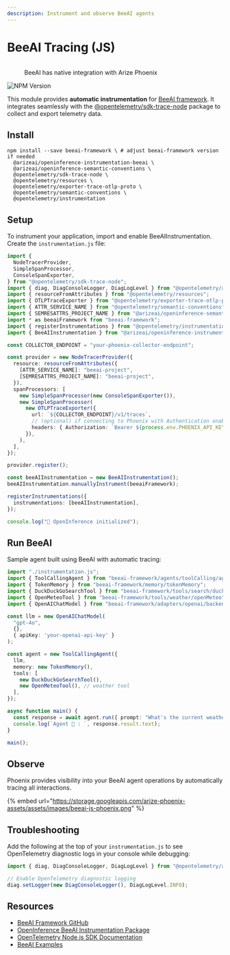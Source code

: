 ```yaml
---
description: Instrument and observe BeeAI agents
---
```


# BeeAI Tracing (JS)

<figure><img src="https://storage.googleapis.com/arize-phoenix-assets/assets/images/beeai_architecture.jpeg" alt=""><figcaption><p>BeeAI has native integration with Arize Phoenix</p></figcaption></figure>

<div align="left"><img src="https://img.shields.io/npm/v/%40arizeai%2Fopeninference-instrumentation-beeai" alt="NPM Version"></div>

This module provides **automatic instrumentation** for [BeeAI framework](https://github.com/i-am-bee/beeai-framework/tree/main). It integrates seamlessly with the [@opentelemetry/sdk-trace-node](https://github.com/open-telemetry/opentelemetry-js/tree/main/packages/opentelemetry-sdk-trace-node) package to collect and export telemetry data.

## Install

```shell
npm install --save beeai-framework \ # adjust beeai-framework version if needed
  @arizeai/openinference-instrumentation-beeai \
  @arizeai/openinference-semantic-conventions \
  @opentelemetry/sdk-trace-node \
  @opentelemetry/resources \
  @opentelemetry/exporter-trace-otlp-proto \
  @opentelemetry/semantic-conventions \
  @opentelemetry/instrumentation
```

## Setup

To instrument your application, import and enable BeeAIInstrumentation. Create the `instrumentation.js` file:

```typescript
import {
  NodeTracerProvider,
  SimpleSpanProcessor,
  ConsoleSpanExporter,
} from "@opentelemetry/sdk-trace-node";
import { diag, DiagConsoleLogger, DiagLogLevel } from "@opentelemetry/api";
import { resourceFromAttributes } from "@opentelemetry/resources";
import { OTLPTraceExporter } from "@opentelemetry/exporter-trace-otlp-proto";
import { ATTR_SERVICE_NAME } from "@opentelemetry/semantic-conventions";
import { SEMRESATTRS_PROJECT_NAME } from "@arizeai/openinference-semantic-conventions";
import * as beeaiFramework from "beeai-framework";
import { registerInstrumentations } from "@opentelemetry/instrumentation";
import { BeeAIInstrumentation } from "@arizeai/openinference-instrumentation-beeai";

const COLLECTOR_ENDPOINT = "your-phoenix-collector-endpoint";

const provider = new NodeTracerProvider({
  resource: resourceFromAttributes({
    [ATTR_SERVICE_NAME]: "beeai-project",
    [SEMRESATTRS_PROJECT_NAME]: "beeai-project",
  }),
  spanProcessors: [
    new SimpleSpanProcessor(new ConsoleSpanExporter()),
    new SimpleSpanProcessor(
      new OTLPTraceExporter({
        url: `${COLLECTOR_ENDPOINT}/v1/traces`,
        // (optional) if connecting to Phoenix with Authentication enabled
        headers: { Authorization: `Bearer ${process.env.PHOENIX_API_KEY}` },
      }),
    ),
  ],
});

provider.register();

const beeAIInstrumentation = new BeeAIInstrumentation();
beeAIInstrumentation.manuallyInstrument(beeaiFramework);

registerInstrumentations({
  instrumentations: [beeAIInstrumentation],
});

console.log("👀 OpenInference initialized");
```

## Run BeeAI

Sample agent built using BeeAI with automatic tracing:

```typescript
import "./instrumentation.js";
import { ToolCallingAgent } from "beeai-framework/agents/toolCalling/agent";
import { TokenMemory } from "beeai-framework/memory/tokenMemory";
import { DuckDuckGoSearchTool } from "beeai-framework/tools/search/duckDuckGoSearch";
import { OpenMeteoTool } from "beeai-framework/tools/weather/openMeteo";
import { OpenAIChatModel } from "beeai-framework/adapters/openai/backend/chat";

const llm = new OpenAIChatModel(
  "gpt-4o", 
  {},
  { apiKey: 'your-openai-api-key' }
);

const agent = new ToolCallingAgent({
  llm,
  memory: new TokenMemory(),
  tools: [
    new DuckDuckGoSearchTool(),
    new OpenMeteoTool(), // weather tool
  ],
});

async function main() {
  const response = await agent.run({ prompt: "What's the current weather in Berlin?" });
  console.log(`Agent 🤖 : `, response.result.text);
}

main();
```

## Observe

Phoenix provides visibility into your BeeAI agent operations by automatically tracing all interactions.

{% embed url="https://storage.googleapis.com/arize-phoenix-assets/assets/images/beeai-js-phoenix.png" %}

## Troubleshooting

Add the following at the top of your `instrumentation.js` to see OpenTelemetry diagnostic logs in your console while debugging:

```typescript
import { diag, DiagConsoleLogger, DiagLogLevel } from "@opentelemetry/api";

// Enable OpenTelemetry diagnostic logging
diag.setLogger(new DiagConsoleLogger(), DiagLogLevel.INFO);
```

## Resources

* [BeeAI Framework GitHub](https://github.com/i-am-bee/beeai-framework)
* [OpenInference BeeAI Instrumentation Package](https://www.npmjs.com/package/@arizeai/openinference-instrumentation-beeai)
* [OpenTelemetry Node.js SDK Documentation](https://opentelemetry.io/docs/languages/js/getting-started/nodejs/)
* [BeeAI Examples](https://github.com/Arize-ai/openinference/tree/main/js/packages/openinference-instrumentation-beeai/examples)
